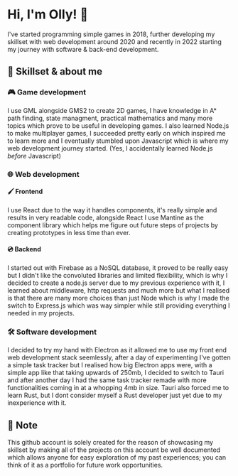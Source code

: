 # Hi, I'm Olly! 👋
I've started programming simple games in 2018, further developing my skillset with web development around 2020 and recently in 2022 starting my journey with software & back-end development.

## 🧑‍ Skillset & about me
### 🎮 Game development
I use GML alongside GMS2 to create 2D games, I have knowledge in A* path finding, state managment, practical mathematics and many more topics which prove to be useful in developing games. I also learned Node.js to make multiplayer games, I succeeded pretty early on which inspired me to learn more and I eventually stumbled upon Javascript which is where my web development journey started. (Yes, I accidentally learned Node.js *before* Javascript)
### 🌐 Web development
#### 🖌️ Frontend
I use React due to the way it handles components, it's really simple and results in very readable code, alongside React I use Mantine as the component library which helps me figure out future steps of projects by creating prototypes in less time than ever.
#### 💿 Backend
I started out with Firebase as a NoSQL database, it proved to be really easy but I didn't like the convoluted libraries and limited flexibility, which is why I decided to create a node.js server due to my previous experience with it, I learned about middleware, http requests and much more but what I realised is that there are many more choices than just Node which is why I made the switch to Express.js which was way simpler while still providing everything I needed in my projects.
### 🛠️ Software development
I decided to try my hand with Electron as it allowed me to use my front end web development stack seemlessly, after a day of experimenting I've gotten a simple task tracker but I realised how big Electron apps were, with a simple app like that taking upwards of 250mb, I decided to switch to Tauri and after another day I had the same task tracker remade with more functionalities coming in at a whopping 4mb in size. Tauri also forced me to learn Rust, but I dont consider myself a Rust developer just yet due to my inexperience with it.

## 📕 Note
This github account is solely created for the reason of showcasing my skillset by making all of the projects on this account be well documented which allows anyone for easy exploration of my past experiences; you can think of it as a portfolio for future work opportunities.
